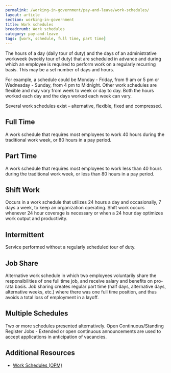 ```yaml
---
permalink: /working-in-government/pay-and-leave/work-schedules/
layout: article
section: working-in-government
title: Work schedules
breadcrumb: Work schedules
category: pay-and-leave
tags: [work, schedule, full time, part time]
---
```


The hours of a day (daily tour of duty) and the days of an administrative workweek (weekly tour of duty) that are scheduled in advance and during which an employee is required to perform work on a regularly recurring basis. This may be a set number of days and hours.

For example, a schedule could be Monday - Friday, from 9 am or 5 pm or Wednesday - Sunday, from 4 pm to Midnight. Other work schedules are flexible and may vary from week to week or day to day. Both the hours worked each day and the days worked each week can vary.


Several work schedules exist – alternative, flexible, fixed and compressed.

## Full Time

A work schedule that requires most employees to work 40 hours during the traditional work week, or 80 hours in a pay period.

## Part Time

A work schedule that requires most employees to work less than 40 hours during the traditional work week, or less than 80 hours in a pay period.

## Shift Work

Occurs in a work schedule that utilizes 24 hours a day and occasionally, 7 days a week, to keep an organization operating. Shift work occurs whenever 24 hour coverage is necessary or when a 24 hour day optimizes work output and productivity.

## Intermittent

Service performed without a regularly scheduled tour of duty.

## Job Share

Alternative work schedule in which two employees voluntarily share the responsibilities of one full time job, and receive salary and benefits on pro-rata basis. Job sharing creates regular part time (half days, alternative days, alternative weeks, etc.) where there was one full time position, and thus avoids a total loss of employment in a layoff.

## Multiple Schedules

Two or more schedules presented alternatively. Open Continuous/Standing Register Jobs - Extended or open continuous announcements are used to accept applications in anticipation of vacancies.

## Additional Resources

* [Work Schedules (OPM)](https://www.opm.gov/policy-data-oversight/pay-leave/work-schedules/)